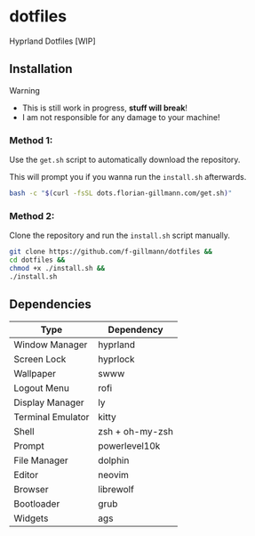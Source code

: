 # dotfiles
Hyprland Dotfiles [WIP]

## Installation
> [!WARNING]
> - This is still work in progress, **stuff will break**!
> - I am not responsible for any damage to your machine!

### Method 1:
Use the `get.sh` script to automatically download the repository.

This will prompt you if you wanna run the `install.sh` afterwards.

```bash
bash -c "$(curl -fsSL dots.florian-gillmann.com/get.sh)"
```

### Method 2:
Clone the repository and run the `install.sh` script manually.
```bash
git clone https://github.com/f-gillmann/dotfiles &&
cd dotfiles &&
chmod +x ./install.sh &&
./install.sh
```

## Dependencies
| Type              | Dependency        | 
| ----------------- | ----------------- |
| Window Manager    | hyprland          |
| Screen Lock       | hyprlock          |
| Wallpaper         | swww              |
| Logout Menu       | rofi              |
| Display Manager   | ly                |
| Terminal Emulator | kitty             |
| Shell             | zsh + oh-my-zsh   |
| Prompt            | powerlevel10k     |
| File Manager      | dolphin           |
| Editor            | neovim            |
| Browser           | librewolf         |
| Bootloader        | grub              |
| Widgets           | ags               |
